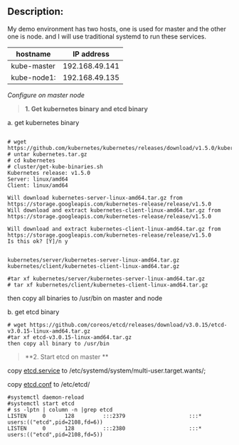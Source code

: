 Description:
--
My demo environment has two hosts, one is used for master and the other one is node. and I will use traditional systemd to run these services.

hostname|IP address|
--------|-----------
kube-master| 192.168.49.141
kube-node1:|192.168.49.135


*Configure on master node*
> **1. Get kubernetes binary and etcd binary**

  a. get kubernetes binary 

```shell

# wget https://github.com/kubernetes/kubernetes/releases/download/v1.5.0/kubernetes.tar.gz
# untar kubernetes.tar.gz 
# cd kubernetes
# cluster/get-kube-binaries.sh
Kubernetes release: v1.5.0
Server: linux/amd64
Client: linux/amd64

Will download kubernetes-server-linux-amd64.tar.gz from https://storage.googleapis.com/kubernetes-release/release/v1.5.0
Will download and extract kubernetes-client-linux-amd64.tar.gz from https://storage.googleapis.com/kubernetes-release/release/v1.5.0

Will download and extract kubernetes-client-linux-amd64.tar.gz from https://storage.googleapis.com/kubernetes-release/release/v1.5.0
Is this ok? [Y]/n y


kubernetes/server/kubernetes-server-linux-amd64.tar.gz 
kubernetes/client/kubernetes-client-linux-amd64.tar.gz 

#tar xf kubernetes/server/kubernetes-server-linux-amd64.tar.gz 
# tar xf kubernetes/client/kubernetes-client-linux-amd64.tar.gz 

```

then copy all binaries to /usr/bin on master and node 

  b. get etcd binary

```shell
# wget https://github.com/coreos/etcd/releases/download/v3.0.15/etcd-v3.0.15-linux-amd64.tar.gz
#tar xf etcd-v3.0.15-linux-amd64.tar.gz
then copy all binary to /usr/bin
```
> **2. Start etcd on master **

copy [etcd.service](./init/etcd.service) to /etc/systemd/system/multi-user.target.wants/;

copy [etcd.conf](./conf/etcd.conf) to /etc/etcd/

```shell
#systemctl daemon-reload
#systemctl start etcd
# ss -lptn | column -n |grep etcd
LISTEN     0      128         :::2379                    :::*                   users:(("etcd",pid=2108,fd=6))
LISTEN     0      128         :::2380                    :::*                   users:(("etcd",pid=2108,fd=5))

```
